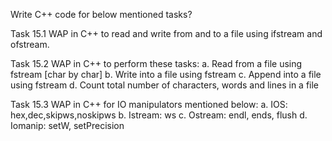 Write C++ code for below mentioned tasks?

Task 15.1 WAP in C++ to read and write from and to a file using ifstream and ofstream.

Task 15.2 WAP in C++ to perform these tasks:
a.	Read from a file using fstream [char by char]
b.	Write into a file using fstream
c.	Append into a file using fstream
d.	Count total number of characters, words and lines in a file

Task 15.3 WAP in C++ for IO manipulators mentioned below:
a.	IOS: hex,dec,skipws,noskipws
b.	Istream: ws
c.	Ostream: endl, ends, flush
d.	Iomanip: setW, setPrecision
